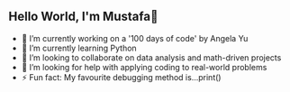 ## Hello World, I'm Mustafa👋

- 🔭 I’m currently working on a '100 days of code' by Angela Yu
- 🌱 I’m currently learning Python
- 👯 I’m looking to collaborate on data analysis and math-driven projects
- 🤔 I’m looking for help with applying coding to real-world problems
- ⚡ Fun fact: My favourite debugging method is...print()

